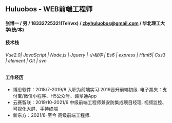 ## Huluobos -  WEB前端工程师

#### 张博一 / 男 / 18332725321(Tel/wx) / zbyhuluobos@gmail.com / 华北理工大学(统/本)

#### 技术栈
###### *Vue2.0| JavaScript | Node.js | Jquery | 小程序 | Es6 | express | Html5| Css3 | element | Git | svn*

#### 工作经历
+ 博思软件：2018/7-2019/8 入职为前端实习.2019晋升前端初级. 
  电子票夹：支付宝/微信小程序、H5公众号、赣阜通App
+ 云赛智联：2019/10-2021/6 中级前端工程师兼安防集成项目经理.
  视频监控、可视化大屏、手持终端
+ 新东方：2021/8-至今 高级前端工程师.

<!---
Huluobos/Huluobos is a ✨ special ✨ repository because its `README.md` (this file) appears on your GitHub profile.
You can click the Preview link to take a look at your changes.
--->
